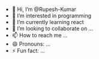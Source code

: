 - 👋 Hi, I’m @Rupesh-Kumar
- 👀 I’m interested in programming
- 🌱 I’m currently learning react
- 💞️ I’m looking to collaborate on ...
- 📫 How to reach me ...
- 😄 Pronouns: ...
- ⚡ Fun fact: ...

<!---
Rupesh-baghel/Rupesh-baghel is a ✨ special ✨ repository because its `README.md` (this file) appears on your GitHub profile.
You can click the Preview link to take a look at your changes.
--->
